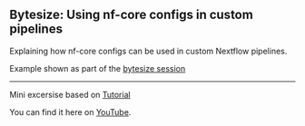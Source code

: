 ## Bytesize: Using nf-core configs in custom pipelines

Explaining how nf-core configs can be used in custom Nextflow pipelines.

Example shown as part of the [bytesize session](https://nf-co.re/events/2023/bytesize_custom_configs#bytesize-using-nf-core-configs-in-custom-pipelines)

---

Mini excersise based on [Tutorial](https://nf-co.re/docs/contributing/tutorials/nf_core_configs_outside_nf_core)

You can find it here on [YouTube](https://youtu.be/zgcrI_0SUgg?si=FDTAkBjJ7biBx1i3). 
